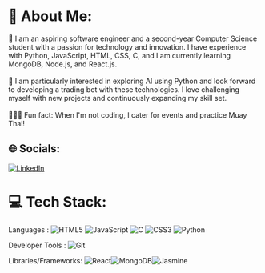 # 💫 About Me:
🚀 I am an aspiring software engineer and a second-year Computer Science student with a passion for technology and innovation. I have experience with Python, JavaScript, HTML, CSS, C, and I am currently learning MongoDB, Node.js, and React.js.<br><br>👾 I am particularly interested in exploring AI using Python and look forward to developing a trading bot with these technologies. I love challenging myself with new projects and continuously expanding my skill set.<br><br>👨🏻‍🍳 Fun fact: When I'm not coding, I cater for events and practice Muay Thai!


## 🌐 Socials:
[![LinkedIn](https://img.shields.io/badge/LinkedIn-%230077B5.svg?logo=linkedin&logoColor=white)](https://linkedin.com/in/Naidan-guanin) 

# 💻 Tech Stack:
Languages : ![HTML5](https://img.shields.io/badge/html5-%23E34F26.svg?style=for-the-badge&logo=html5&logoColor=white) ![JavaScript](https://img.shields.io/badge/javascript-%23323330.svg?style=for-the-badge&logo=javascript&logoColor=%23F7DF1E) ![C](https://img.shields.io/badge/c-%2300599C.svg?style=for-the-badge&logo=c&logoColor=white) ![CSS3](https://img.shields.io/badge/css3-%231572B6.svg?style=for-the-badge&logo=css3&logoColor=white) ![Python](https://img.shields.io/badge/python-3670A0?style=for-the-badge&logo=python&logoColor=ffdd54)

Developer Tools : ![Git](https://img.shields.io/badge/git-%23F05033.svg?style=for-the-badge&logo=git&logoColor=white) 

Libraries/Frameworks: ![React](https://img.shields.io/badge/react-%2320232a.svg?style=for-the-badge&logo=react&logoColor=%2361DAFB)![MongoDB](https://img.shields.io/badge/MongoDB-%234ea94b.svg?style=for-the-badge&logo=mongodb&logoColor=white)![Jasmine](https://img.shields.io/badge/jasmine-%238A4182.svg?style=for-the-badge&logo=jasmine&logoColor=white)
